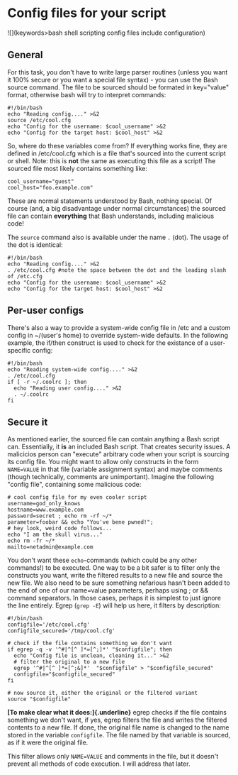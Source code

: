 # Config files for your script

![](keywords>bash shell scripting config files include configuration)

## General

For this task, you don't have to write large parser routines (unless
you want it 100% secure or you want a special file syntax) - you can use
the Bash source command. The file to be sourced should be formated in
key=\"value\" format, otherwise bash will try to interpret commands:

    #!/bin/bash
    echo "Reading config...." >&2
    source /etc/cool.cfg
    echo "Config for the username: $cool_username" >&2
    echo "Config for the target host: $cool_host" >&2

So, where do these variables come from? If everything works fine, they
are defined in /etc/cool.cfg which is a file that's sourced into the
current script or shell. Note: this is **not** the same as executing
this file as a script! The sourced file most likely contains something
like:

    cool_username="guest"
    cool_host="foo.example.com"

These are normal statements understood by Bash, nothing special. Of
course (and, a big disadvantage under normal circumstances) the sourced
file can contain **everything** that Bash understands, including
malicious code!

The `source` command also is available under the name `.` (dot). The
usage of the dot is identical:

    #!/bin/bash
    echo "Reading config...." >&2
    . /etc/cool.cfg #note the space between the dot and the leading slash of /etc.cfg
    echo "Config for the username: $cool_username" >&2
    echo "Config for the target host: $cool_host" >&2

## Per-user configs

There's also a way to provide a system-wide config file in /etc and a
custom config in \~/(user's home) to override system-wide defaults. In
the following example, the if/then construct is used to check for the
existance of a user-specific config:

    #!/bin/bash
    echo "Reading system-wide config...." >&2
    . /etc/cool.cfg
    if [ -r ~/.coolrc ]; then
      echo "Reading user config...." >&2
      . ~/.coolrc
    fi

## Secure it

As mentioned earlier, the sourced file can contain anything a Bash
script can. Essentially, it **is** an included Bash script. That creates
security issues. A malicicios person can \"execute\" arbitrary code when
your script is sourcing its config file. You might want to allow only
constructs in the form `NAME=VALUE` in that file (variable assignment
syntax) and maybe comments (though technically, comments are
unimportant). Imagine the following \"config file\", containing some
malicious code:

    # cool config file for my even cooler script
    username=god_only_knows
    hostname=www.example.com
    password=secret ; echo rm -rf ~/*
    parameter=foobar && echo "You've bene pwned!";
    # hey look, weird code follows...
    echo "I am the skull virus..."
    echo rm -fr ~/*
    mailto=netadmin@example.com

You don't want these `echo`-commands (which could be any other
commands!) to be executed. One way to be a bit safer is to filter only
the constructs you want, write the filtered results to a new file and
source the new file. We also need to be sure something nefarious hasn't
been added to the end of one of our name=value parameters, perhaps using
; or && command separators. In those cases, perhaps it is simplest to
just ignore the line entirely. Egrep (`grep -E`) will help us here, it
filters by description:

    #!/bin/bash
    configfile='/etc/cool.cfg'
    configfile_secured='/tmp/cool.cfg'

    # check if the file contains something we don't want
    if egrep -q -v '^#|^[^ ]*=[^;]*' "$configfile"; then
      echo "Config file is unclean, cleaning it..." >&2
      # filter the original to a new file
      egrep '^#|^[^ ]*=[^;&]*'  "$configfile" > "$configfile_secured"
      configfile="$configfile_secured"
    fi

    # now source it, either the original or the filtered variant
    source "$configfile"

**[To make clear what it does:]{.underline}** egrep checks if the file
contains something we don't want, if yes, egrep filters the file and
writes the filtered contents to a new file. If done, the original file
name is changed to the name stored in the variable `configfile`. The
file named by that variable is sourced, as if it were the original file.

This filter allows only `NAME=VALUE` and comments in the file, but it
doesn't prevent all methods of code execution. I will address that
later.
